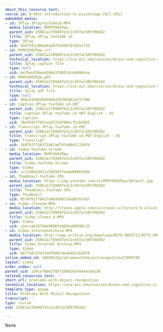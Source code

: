 ```yaml
---
about_this_resource_text: ''
course_id: 9-00sc-introduction-to-psychology-fall-2011
embedded_media:
- id: 3Play-3PlayYouTubeid-MP4
  media_location: MYMYXhR2Ppw
  parent_uid: 25861a1f89497e3c2cd5fac505f0b582
  title: 3Play-3Play YouTube id
  type: 3Play
  uid: 456f935c00e44a20f5549bfbfe01cf35
- id: MYMYXhR2Ppw.srt
  parent_uid: 25861a1f89497e3c2cd5fac505f0b582
  technical_location: https://ocw.mit.edu/courses/brain-and-cognitive-sciences/9-00sc-introduction-to-psychology-fall-2011/vision-ii/problems-with-object-recognition/MYMYXhR2Ppw.srt
  title: 3play caption file
  type: null
  uid: be35ee336ee42b6d378651dcde889cea
- id: MYMYXhR2Ppw.pdf
  parent_uid: 25861a1f89497e3c2cd5fac505f0b582
  technical_location: https://ocw.mit.edu/courses/brain-and-cognitive-sciences/9-00sc-introduction-to-psychology-fall-2011/vision-ii/problems-with-object-recognition/MYMYXhR2Ppw.pdf
  title: 3play pdf file
  type: null
  uid: 9b6c63266db694e643639b481af17300
- id: Caption-3Play YouTube id-SRT
  parent_uid: 25861a1f89497e3c2cd5fac505f0b582
  title: Caption-3Play YouTube id-SRT-English - US
  type: Caption
  uid: 78af8457f651a24722df00ecf61bd965
- id: Transcript-3Play YouTube id-PDF
  parent_uid: 25861a1f89497e3c2cd5fac505f0b582
  title: Transcript-3Play YouTube id-PDF-English - US
  type: Transcript
  uid: 1b87972716371d62ad79fe80411328fd
- id: Video-YouTube-Stream
  media_location: MYMYXhR2Ppw
  parent_uid: 25861a1f89497e3c2cd5fac505f0b582
  title: Video-YouTube-Stream
  type: Video
  uid: cc2148d19831c5b656ff4a8e8000350d
- id: Thumbnail-YouTube-JPG
  media_location: https://img.youtube.com/vi/MYMYXhR2Ppw/default.jpg
  parent_uid: 25861a1f89497e3c2cd5fac505f0b582
  title: Thumbnail-YouTube-JPG
  type: Thumbnail
  uid: 05f4fb2f78627a9e95b0316a0076cbd7
- id: Video-iTunesU-MP4
  media_location: http://itunes.apple.com/us/itunes-u/lecture-6-vision-2/id501335817?i=111090467
  parent_uid: 25861a1f89497e3c2cd5fac505f0b582
  title: Video-iTunes U-MP4
  type: Video
  uid: c2acca616784e9996fe865ea00506c33
- id: Video-InternetArchive-MP4
  media_location: http://www.archive.org/download/MIT9.00SCF11/MIT9_00SCF11_lec06_300k.mp4
  parent_uid: 25861a1f89497e3c2cd5fac505f0b582
  title: Video-Internet Archive-MP4
  type: Video
  uid: bb7716c5fd1fa9f688c4ea64b2162076
inline_embed_id: 18495632problemswithobjectrecognition27809749
layout: video
order_index: null
parent_uid: 1a9cef0b42705f26882624e84aceb1db
related_resources_text: ''
short_url: problems-with-object-recognition
technical_location: https://ocw.mit.edu/courses/brain-and-cognitive-sciences/9-00sc-introduction-to-psychology-fall-2011/vision-ii/problems-with-object-recognition
template_type: popup
title: Problems With Object Recognition
transcript: ''
type: course
uid: 25861a1f89497e3c2cd5fac505f0b582

---
```

None